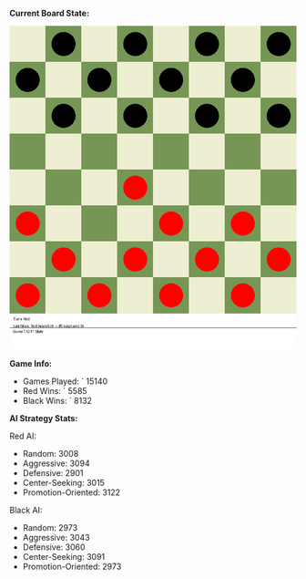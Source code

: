 
**Current Board State:**  
<!-- START_GIF -->
![Checkers Game](./checkers_game.gif)
<!-- END_GIF -->

**Game Info:**  
- Games Played: `<!-- GAMES_PLAYED --> 15140
- Red Wins: `<!-- RED_WINS --> 5585
- Black Wins: `<!-- BLACK_WINS --> 8132

<!-- AI_STATS -->
**AI Strategy Stats:**

Red AI:
- Random: 3008
- Aggressive: 3094
- Defensive: 2901
- Center-Seeking: 3015
- Promotion-Oriented: 3122

Black AI:
- Random: 2973
- Aggressive: 3043
- Defensive: 3060
- Center-Seeking: 3091
- Promotion-Oriented: 2973
